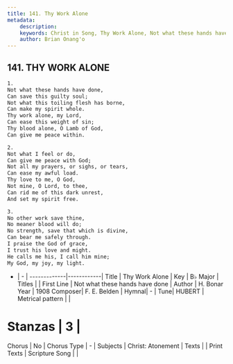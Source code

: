 ```yaml
---
title: 141. Thy Work Alone
metadata:
    description: 
    keywords: Christ in Song, Thy Work Alone, Not what these hands have done , 
    author: Brian Onang'o
---
```



## 141. THY WORK ALONE

```txt
1.
Not what these hands have done,
Can save this guilty soul;
Not what this toiling flesh has borne,
Can make my spirit whole.
Thy work alone, my Lord,
Can ease this weight of sin;
Thy blood alone, O Lamb of God,
Can give me peace within.

2.
Not what I feel or do,
Can give me peace with God;
Not all my prayers, or sighs, or tears,
Can ease my awful load.
Thy love to me, O God, 
Not mine, O Lord, to thee,
Can rid me of this dark unrest,
And set my spirit free.

3.
No other work save thine,
No meaner blood will do;
No strength, save that which is divine,
Can bear me safely through.
I praise the God of grace,
I trust his love and might.
He calls me his, I call him mine;
My God, my joy, my light.
```

- |   -  |
-------------|------------|
Title | Thy Work Alone |
Key | B♭ Major |
Titles |  |
First Line | Not what these hands have done  |
Author | H. Bonar
Year | 1908
Composer| F. E. Belden |
Hymnal|  - |
Tune| HUBERT |
Metrical pattern | |
# Stanzas | 3 |
Chorus | No |
Chorus Type | - |
Subjects | Christ: Atonement |
Texts |  |
Print Texts | 
Scripture Song |  |
  
